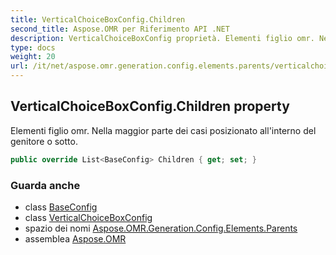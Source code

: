 ```yaml
---
title: VerticalChoiceBoxConfig.Children
second_title: Aspose.OMR per Riferimento API .NET
description: VerticalChoiceBoxConfig proprietà. Elementi figlio omr. Nella maggior parte dei casi posizionato allinterno del genitore o sotto.
type: docs
weight: 20
url: /it/net/aspose.omr.generation.config.elements.parents/verticalchoiceboxconfig/children/
---
```

## VerticalChoiceBoxConfig.Children property

Elementi figlio omr. Nella maggior parte dei casi posizionato all'interno del genitore o sotto.

```csharp
public override List<BaseConfig> Children { get; set; }
```

### Guarda anche

* class [BaseConfig](../../../aspose.omr.generation.config/baseconfig/)
* class [VerticalChoiceBoxConfig](../)
* spazio dei nomi [Aspose.OMR.Generation.Config.Elements.Parents](../../verticalchoiceboxconfig/)
* assemblea [Aspose.OMR](../../../)



